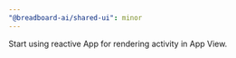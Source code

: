 ```yaml
---
"@breadboard-ai/shared-ui": minor
---
```


Start using reactive App for rendering activity in App View.
